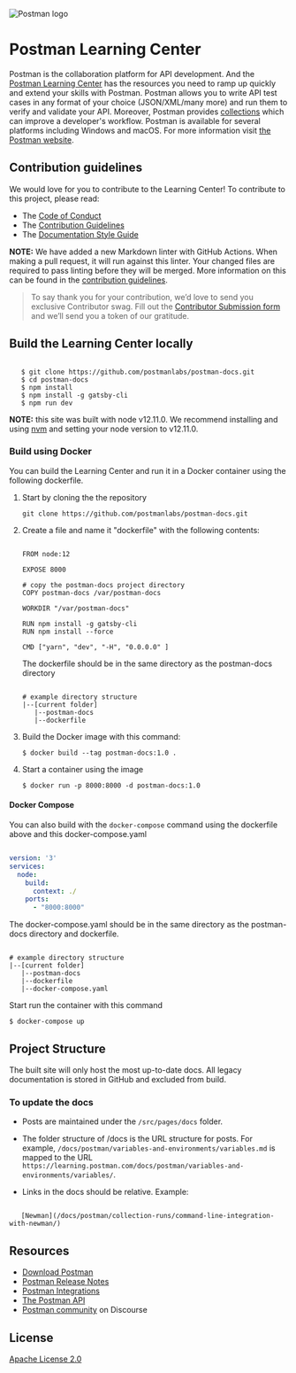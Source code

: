 ![Postman logo](https://assets.getpostman.com/common-share/postman-github-logo.png "Postman logo")

# Postman Learning Center

Postman is the collaboration platform for API development. And the [Postman Learning Center](https://learning.postman.com/) has the resources you need to ramp up quickly and extend your skills with Postman. Postman allows you to write API test cases in any format of your choice (JSON/XML/many more) and run them to verify and validate your API. Moreover, Postman provides [collections](https://learning.postman.com/docs/getting-started/creating-the-first-collection/) which can improve a developer's workflow. Postman is available for several platforms including Windows and macOS. For more information visit [the Postman website](https://www.postman.com/).

## Contribution guidelines

We would love for you to contribute to the Learning Center! To contribute to this project, please read:

* The [Code of Conduct](https://www.postman.com/code-of-conduct)
* The [Contribution Guidelines](CONTRIBUTING.md)
* The [Documentation Style Guide](DOCS_STYLE_GUIDE.md)

**NOTE:** We have added a new Markdown linter with GitHub Actions. When making a pull request, it will run against this linter. Your changed files are required to pass linting before they will be merged. More information on this can be found in the [contribution guidelines](CONTRIBUTING.md).

> To say thank you for your contribution, we’d love to send you exclusive Contributor swag. Fill out the [Contributor Submission form](https://docs.google.com/forms/d/e/1FAIpQLSfbLAcxl-IOiv3NmgEaWw7FleOaXnIyIoIrY_zn6U4JvjQBGA/viewform?usp=send_form) and we’ll send you a token of our gratitude.

## Build the Learning Center locally

```shell

   $ git clone https://github.com/postmanlabs/postman-docs.git
   $ cd postman-docs
   $ npm install
   $ npm install -g gatsby-cli
   $ npm run dev

```

**NOTE:** this site was built with node v12.11.0. We recommend installing and using [nvm](https://github.com/nvm-sh/nvm) and setting your node version to v12.11.0.

### Build using Docker

You can build the Learning Center and run it in a Docker container using the following dockerfile.

1. Start by cloning the the repository

   `git clone https://github.com/postmanlabs/postman-docs.git`

2. Create a file and name it "dockerfile" with the following contents:

    ```shell

    FROM node:12

    EXPOSE 8000

    # copy the postman-docs project directory
    COPY postman-docs /var/postman-docs

    WORKDIR "/var/postman-docs"

    RUN npm install -g gatsby-cli
    RUN npm install --force

    CMD ["yarn", "dev", "-H", "0.0.0.0" ]

    ```

    The dockerfile should be in the same directory as the postman-docs directory

    ```shell

    # example directory structure
    |--[current folder]
       |--postman-docs
       |--dockerfile

    ```

3. Build the Docker image with this command:

   `$ docker build --tag postman-docs:1.0 .`

4. Start a container using the image

   `$ docker run -p 8000:8000 -d postman-docs:1.0`

#### Docker Compose

You can also build with the `docker-compose` command using the dockerfile above and this docker-compose.yaml

```yaml

version: '3'
services:
  node:
    build:
      context: ./
    ports:
      - "8000:8000"

```

The docker-compose.yaml should be in the same directory as the postman-docs directory and dockerfile.

```shell

# example directory structure
|--[current folder]
   |--postman-docs
   |--dockerfile
   |--docker-compose.yaml

```

Start run the container with this command

`$ docker-compose up`

## Project Structure

The built site will only host the most up-to-date docs. All legacy documentation is stored in GitHub and excluded from build.

### To update the docs

* Posts are maintained under the `/src/pages/docs` folder.

* The folder structure of /docs is the URL structure for posts. For example, `/docs/postman/variables-and-environments/variables.md` is mapped to the URL `https://learning.postman.com/docs/postman/variables-and-environments/variables/`.

* Links in the docs should be relative. Example:

```shell

   [Newman](/docs/postman/collection-runs/command-line-integration-with-newman/)

```

## Resources

* [Download Postman](https://www.postman.com/downloads/)
* [Postman Release Notes](https://www.postman.com/downloads/release-notes)
* [Postman Integrations](https://www.postman.com/integrations/)
* [The Postman API](https://www.postman.com/postman/workspace/postman-public-workspace/documentation/12959542-c8142d51-e97c-46b6-bd77-52bb66712c9a/)
* [Postman community](https://community.postman.com/) on Discourse

## License

[Apache License 2.0](LICENSE)
